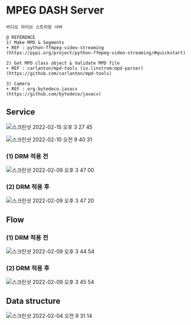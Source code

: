# MPEG DASH Server
~~~
비디오 라이브 스트리밍 서버

@ REFERENCE
1) Make MPD & Segments
+ REF : python-ffmpeg-video-streaming
(https://pypi.org/project/python-ffmpeg-video-streaming/#quickstart)

2) Get MPD class object & Validate MPD file
+ REF : carlanton/mpd-tools (io.linstrom:mpd-parser)
(https://github.com/carlanton/mpd-tools)

3) Camera
+ REF : org.bytedeco.javacv
(https://github.com/bytedeco/javacv)

~~~

## Service
![스크린샷 2022-02-15 오후 3 27 45](https://user-images.githubusercontent.com/37236920/154005103-9d43a2a2-0d0f-448a-8ddd-f48e049563ef.png)
  
![스크린샷 2022-02-10 오전 9 40 31](https://user-images.githubusercontent.com/37236920/153314792-6cc61897-911f-4924-a8fc-79ce2cf6131a.png)
  
### (1) DRM 적용 전
![스크린샷 2022-02-09 오후 3 47 00](https://user-images.githubusercontent.com/37236920/153136606-7c5bbc7c-249f-4b8d-a3ea-3b73cc8277ae.png)
  
### (2) DRM 적용 후
![스크린샷 2022-02-09 오후 3 47 20](https://user-images.githubusercontent.com/37236920/153136655-ae0c1257-ba93-4c56-b355-5c22eae7b844.png)
  
## Flow
### (1) DRM 적용 전
![스크린샷 2022-02-09 오후 3 44 54](https://user-images.githubusercontent.com/37236920/153136334-78c4ca9a-ef10-42f1-bcea-40a263869f1c.png)
  
### (2) DRM 적용 후
![스크린샷 2022-02-09 오후 3 45 54](https://user-images.githubusercontent.com/37236920/153136472-932d3a75-a20f-452f-b31e-6d7a2e9b2929.png)
  
## Data structure
![스크린샷 2022-02-04 오전 9 31 14](https://user-images.githubusercontent.com/37236920/152452171-363bed03-416d-433a-85d5-b85c394b1ff4.png)
  
